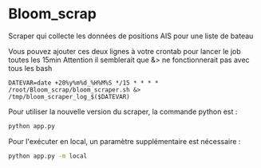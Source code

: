 # Bloom_scrap

Scraper qui collecte les données de positions AIS pour une liste de bateau


Vous pouvez ajouter ces deux lignes à votre crontab pour lancer le job toutes les 15min
Attention il semblerait que &> ne fonctionnerait pas avec tous les bash

`DATEVAR=date +20%y%m%d_%H%M%S
*/15 * * * * /root/Bloom_scrap/bloom_scraper.sh &> /tmp/bloom_scraper_log_$($DATEVAR)`


Pour utiliser la nouvelle version du scraper, la commande python est :
```bash
python app.py 
```
Pour l'exécuter en local, un paramètre supplémentaire est nécessaire : 
```bash
python app.py -m local 
```